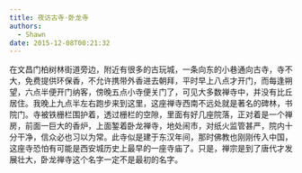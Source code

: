 ```yaml
---
title: 夜访古寺·卧龙寺
authors:
  - Shawn
date: 2015-12-08T00:21:32
---
```

在文昌门柏树林街道旁边，附近有很多的古玩城，一条向东的小巷通向古寺，寺不大，免费提供环保香，不允许携带外香进去朝拜，平时早上八点才开门，而每逢朔望，六点半便开门纳客，傍晚五点小寺便关门了，可见大多数禅寺中，并没有比丘居住。我晚上九点半左右跑步来到这里，这座禅寺西南不远处就是著名的碑林，书院门。寺被铁栅栏围护着，透过栅栏的空隙，里面有好几座院落，正对着是一个禅房，前面一巨大的香炉，上面錾着卧龙禅寺，地处闹市，对纸火监管甚严，院内十分干净，信众必也习以为常。此寺似是建于东汉年间，那时佛教也刚刚传入中国，这座寺恐怕有可能是西安城历史上最早的一座寺庙了。只是，禅宗是到了唐代才发展壮大，卧龙禅寺这个名字一定不是最初的名字。
